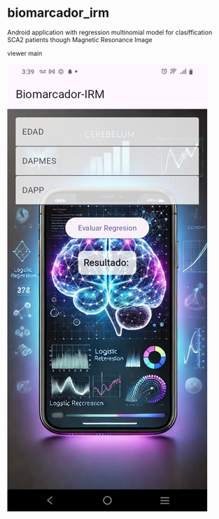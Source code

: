 # biomarcador_irm
Android application with  regression multinomial model for clasiffication SCA2 patients though Magnetic Resonance Image 


viewer main

<img src="assets/img/viewermain.png" />
